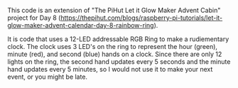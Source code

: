 This code is an extension of "The PiHut Let it Glow Maker Advent Cabin" project for Day 8 (https://thepihut.com/blogs/raspberry-pi-tutorials/let-it-glow-maker-advent-calendar-day-8-rainbow-ring).

It is code that uses a 12-LED addressable RGB Ring to make a rudiementary clock. The clock uses 3 LED's on the ring to represent the hour (green), minute (red), and second (blue) hands on a clock. Since there are only 12 lights on the ring, the second hand updates every 5 seconds and the minute hand updates every 5 minutes, so I would not use it to make your next event, or you might be late. 

